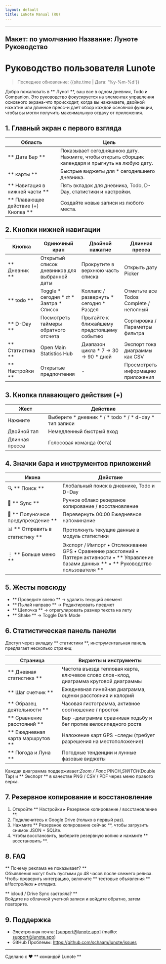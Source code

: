 ```yaml
---
layout: default
title: LuNote Manual (RU)
---
```


---
Макет: по умолчанию
Название: Луноте Руководство
---

# Руководство пользователя Lunote

> Последнее обновление: {{site.time | Дата: '%y-%m-%d'}}

Добро пожаловать в ** Лунот **, ваш все в одном дневник, Todo и Companion. Это руководство фокусируется на элементах управления основного экрана-что происходит, когда вы нажимаете, двойной нажатие или длинное пресс-и дает обзор каждой основной функции, чтобы вы могли получить максимальную отдачу от приложения.

## 1. Главный экран с первого взгляда

| Область | Цель |
| ------ | --------- |
| ** Дата Бар ** | Показывает сегодняшнюю дату. Нажмите, чтобы открыть сборщик календаря и прыгнуть на любую дату. |
| ** карты ** | Быстрые виджеты для * сегодняшнего дневника. |
| ** Навигация в нижней части ** | Пять вкладок для дневника, Todo, D-Day, статистики и настройки. |
| ** Плавающее действие (+) Кнопка ** | Создайте новые записи из любого места. |

## 2. Кнопки нижней навигации

| Кнопка | Одиночный кран | Двойной нажатие | Длинная пресса |
| -------- | ----------- | ----------- | ------------ |
| ** Дневник ** | Открытый список дневников для выбранной даты | Прокрутите в верхнюю часть списка | Открыть дату Picker |
| ** todo ** | Toggle * сегодня * ⇄ * Завтра * Список | Коллапс / развернуть * сегодня * Раздел | Отметьте все Todos Complete / неполный |
| ** D-Day ** | Посмотреть таймеры обратного отсчета | Прыгайте к ближайшему предстоящему событию | Сортировка / Параметры фильтра |
| ** Статистика ** | Open Main Statistics Hub | Диапазон цикла * 7 → 30 → 90 * дней | Экспорт тока диаграммы как CSV |
| ** Настройки ** | Открытые предпочтения | - | Просмотреть информацию приложения |

## 3. Кнопка плавающего действия (+)

| Жест | Действие |
| --------- | -------- |
| Нажмите | Выберите * дневник * / * todo * / * d-day * тип записи |
| Двойной тап | Немедленный быстрый вход |
| Длинная пресса | Голосовая команда (бета) |

## 4. Значки бара и инструментов приложений

| Икона | Действие |
| ------ | -------- |
| 🔍 ** Поиск ** | Глобальный поиск в дневнике, Todo и D-Day |
| 🔄 ** Sync ** | Ручное облако резервное копирование / восстановление
| 🔔 ** Полуночное предупреждение ** | Перевернуть 00:00 Ежедневное напоминание |
| 📊 ** Отправить в статистику ** | Протолкнуть текущие данные в модуль статистики |
| ⋮ ** Больше меню ** | Экспорт / Импорт • Отслеживание GPS • Сравнение расстояний • Паттерн активности • ** Управление базами данных ** • ** Руководство пользователя ** |

## 5. Жесты повсюду

- ** Проведите влево ** → удалить текущий элемент
- ** Пылай направо ** → Редактировать предмет
- ** Щепочка ** → отрегулировать размер текста на лету
- ** Shake ** → Toggle Dark Mode

## 6. Статистическая панель панели

Доступ через вкладку ** статистики **, инструментальная панель предлагает несколько страниц:

| Страница | Виджеты и инструменты |
| ------ | ----------------- |
| ** Дневная статистика ** | Частота въезда тепловая карта, ключевое слово слов-клод, диаграмма круговой диаграммы |
| ** Шаг счетчик ** | Ежедневная линейная диаграмма, оценки расстояния и калорий |
| ** Образец деятельности ** | Часовая гистограмма, активное соотношение / простоя |
| ** Сравнение расстояний ** | Бар -диаграмма сравнивая ходьбу и бег против велосипедного роста |
| ** Ежедневная карта маршрутов ** | Наложение карт GPS -следы (требует разрешения на местоположение) |
| ** Погода и Луна ** | Погодные тенденции и лунные фазовые виджеты |

Каждая диаграмма поддерживает:*Zoom / Pan*с PINCH,*SWITCH*(Double Tap) и ** Экспорт ** в качестве PNG / CSV / PDF через меню правого верха.

## 7. Резервное копирование и восстановление

1. Откройте ** Настройки ▸ Резервное копирование / восстановление **.
2. Подключитесь к Google Drive (только в первый раз).
3. Нажмите ** Резервное копирование сейчас **, чтобы загрузить снимок JSON + SQLite.
4. Чтобы восстановить, выберите резервную копию и нажмите ** восстановить **.

## 8. FAQ

** Почему реклама не показывает? **  
Объявления могут быть пустыми до 48 часов после свежего релиза. Чтобы проверить интеграцию, включите ** тестовые объявления ** в*Настройках ▸ отладка*.

** icloud / Drive Sync застряла? **  
Войдите из облачной учетной записи и войдите обратно, затем повторите.

## 9. Поддержка

- Электронная почта: [support@lunote.app] (mailto: support@lunote.app)
- GitHub Проблемы: <https://github.com/schaam/lunote/issues>

---
Сделано с ❤ ** командой Lunote **
